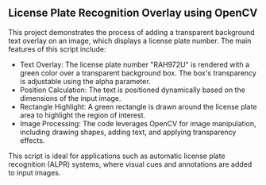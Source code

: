 ## License Plate Recognition Overlay using OpenCV

This project demonstrates the process of adding a transparent background text overlay on an image, which displays a license plate number. The main features of this script include:

- Text Overlay: The license plate number "RAH972U" is rendered with a green color over a transparent background box. The box's transparency is adjustable using the alpha parameter.
- Position Calculation: The text is positioned dynamically based on the dimensions of the input image.
- Rectangle Highlight: A green rectangle is drawn around the license plate area to highlight the region of interest.
- Image Processing: The code leverages OpenCV for image manipulation, including drawing shapes, adding text, and applying transparency effects.

This script is ideal for applications such as automatic license plate recognition (ALPR) systems, where visual cues and annotations are added to input images.